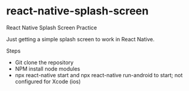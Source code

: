 # react-native-splash-screen
React Native Splash Screen Practice

Just getting a simple splash screen to work in React Native. 

Steps

- Git clone the repository
- NPM install node modules
- npx react-native start and npx react-native run-android to start; not configured for Xcode (ios)
